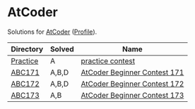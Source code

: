 <!-- SPDX-License-Identifier: X11 -->
# AtCoder

Solutions for [AtCoder](https://atcoder.jp/) ([Profile](https://atcoder.jp/users/jthvai)).

| Directory               | Solved | Name
| ---                     | ---    | ---
| [Practice](./Practice/) | A      | [practice contest](https://atcoder.jp/contests/practice)
| [ABC171](./ABC171/)     | A,B,D  | [AtCoder Beginner Contest 171](https://atcoder.jp/contests/abc171)
| [ABC172](./ABC172/)     | A,B,D  | [AtCoder Beginner Contest 172](https://atcoder.jp/contests/abc172)
| [ABC173](./ABC173/)     | A,B    | [AtCoder Beginner Contest 173](https://atcoder.jp/contests/abc173)
